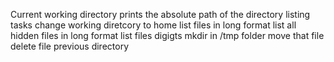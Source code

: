Current working directory prints the absolute path of the directory
listing tasks
change working diretcory to home
list files in long format
list all hidden files in long format
list files digigts
mkdir in /tmp folder
move that file
delete file
previous directory
